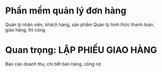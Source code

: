 # Phần mềm quản lý đơn hàng

Quản lý nhân viên, khách hàng, sản phẩm
Quản lý hình thức thanh toán, giao hàng, thi công

# Quan trọng: LẬP PHIẾU GIAO HÀNG

Báo cáo doanh thu, chi tiết bán hàng, công nợ 
